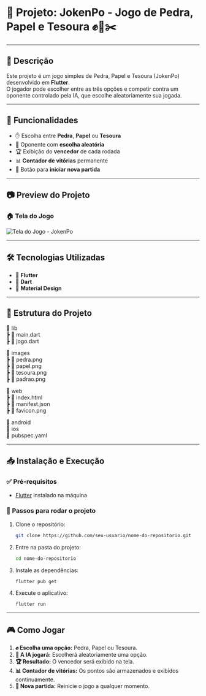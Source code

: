# 📌 Projeto: JokenPo - Jogo de Pedra, Papel e Tesoura ✊📄✂️

---

## 🚀 Descrição
Este projeto é um jogo simples de Pedra, Papel e Tesoura (JokenPo) desenvolvido em **Flutter**.  
O jogador pode escolher entre as três opções e competir contra um oponente controlado pela IA, que escolhe aleatoriamente sua jogada.

---

## 🎯 Funcionalidades
- ✋ Escolha entre **Pedra**, **Papel** ou **Tesoura**
- 🤖 Oponente com **escolha aleatória**
- 🏆 Exibição do **vencedor** de cada rodada
- 📊 **Contador de vitórias** permanente
- 🔄 Botão para **iniciar nova partida**

---

## 📷 Preview do Projeto

### 🏠 Tela do Jogo
![Tela do Jogo - JokenPo](https://github.com/user-attachments/assets/feb8d33d-fabc-4022-a5c2-3b1c20f66df6)

---

## 🛠 Tecnologias Utilizadas
- 🎯 **Flutter**
- 💎 **Dart**
- 🎨 **Material Design**

---

## 📂 Estrutura do Projeto
📂 lib  
 ┣ 📜 main.dart  
 ┣ 📜 jogo.dart  

📂 images  
 ┣ 📜 pedra.png  
 ┣ 📜 papel.png  
 ┣ 📜 tesoura.png  
 ┣ 📜 padrao.png  

📂 web  
 ┣ 📜 index.html  
 ┣ 📜 manifest.json  
 ┣ 📜 favicon.png  

📂 android  
📂 ios  
📜 pubspec.yaml  

---

## 📥 Instalação e Execução

### ✅ Pré-requisitos
- [Flutter](https://flutter.dev/) instalado na máquina

### 📌 Passos para rodar o projeto
1. Clone o repositório:
   ```bash
   git clone https://github.com/seu-usuario/nome-do-repositorio.git
   ```
2. Entre na pasta do projeto:
   ```bash
   cd nome-do-repositorio
   ```
3. Instale as dependências:
   ```bash
   flutter pub get
   ```
4. Execute o aplicativo:
   ```bash
   flutter run
   ```

---

## 🎮 Como Jogar
1. **✊ Escolha uma opção:** Pedra, Papel ou Tesoura.
2. **🤖 A IA jogará:** Escolherá aleatoriamente uma opção.
3. **🏆 Resultado:** O vencedor será exibido na tela.
4. **📊 Contador de vitórias:** Os pontos são armazenados e exibidos continuamente.
5. **🔄 Nova partida:** Reinicie o jogo a qualquer momento.
